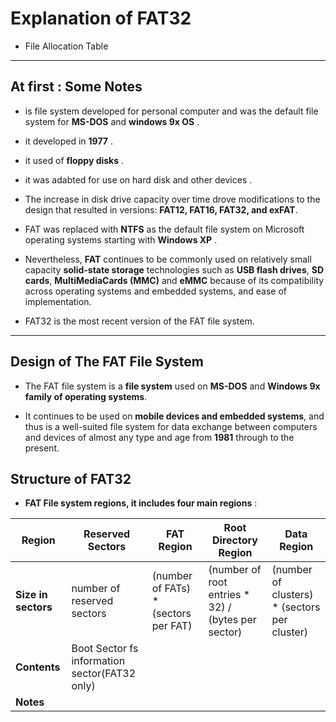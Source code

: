 # Explanation of FAT32

- File Allocation Table

---

## At first : Some Notes

- is file system developed for personal computer and was the default file system for **MS-DOS** and **windows 9x OS** .

- it developed in **1977** .

- it used of **floppy disks** .

- it was adabted for use on hard disk and other devices .

- The increase in disk drive capacity over time drove modifications to the design that resulted in versions: **FAT12, FAT16, FAT32, and exFAT**.

- FAT was replaced with **NTFS** as the default file system on Microsoft operating systems starting with **Windows XP** .

- Nevertheless, **FAT** continues to be commonly used on relatively small capacity **solid-state storage** technologies such as **USB flash drives**, **SD cards**, **MultiMediaCards (MMC)** and **eMMC** because of its compatibility across operating systems and embedded systems, and ease of implementation.

- FAT32 is the most recent version of the FAT file system.

---

## Design of The FAT File System

- The FAT file system is a **file system** used on **MS-DOS** and **Windows 9x family of operating systems**.

- It continues to be used on **mobile devices and embedded systems**, and thus is a well-suited file system for data exchange between computers and devices of almost any type and age from **1981** through to the present.

## Structure of FAT32

- **FAT File system regions, it includes four main regions** :


| **Region** | Reserved Sectors | FAT Region | Root Directory Region | Data Region |
|---|---|---|---|---|
| **Size in sectors**| number of reserved sectors| (number of FATs) * (sectors per FAT) | (number of root entries * 32) / (bytes per sector) | (number of clusters) * (sectors per cluster) |
| **Contents** | Boot Sector  fs information sector(FAT32 only) | | |
| **Notes** | | | |


